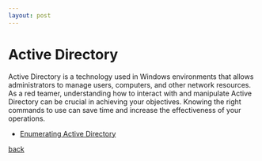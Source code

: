 ```yaml
---
layout: post
---
```


# Active Directory
Active Directory is a technology used in Windows environments that allows administrators to manage users, computers, and other network resources. As a red teamer, understanding how to interact with and manipulate Active Directory can be crucial in achieving your objectives. Knowing the right commands to use can save time and increase the effectiveness of your operations.

- [Enumerating Active Directory](/docs/AD/enumeration.html)

[back](/index.html)
